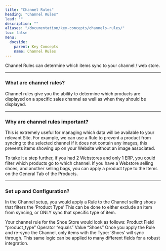```yaml
---
title: "Channel Rules"
heading: "Channel Rules"
lead: ""
description: ""
aliases: "/documentation/key-concepts/channels-rules/"
toc: false
menu:
  docside:
    parent: Key Concepts
    name: Channel Rules
---
```


Channel Rules can determine which items sync to your channel / web store.
* * *

### What are channel rules?
Channel rules give you the ability to determine which products are displayed on a specific sales channel as well as when they should be displayed.

* * *

### Why are channel rules important?
This is extremely useful for managing which data will be available to your relevant Site.
For example, we can use a Rule to prevent a product from syncing to the selected channel if it does not contain any images, this prevents items showing up on your Website without an image associated.

To take it a step further, if you had 2 Webstores and only 1 ERP, you could filter which products go to which channel.
If you have a Webstore selling shoes, and another selling bags, you can apply a product type to the 
Items on the General Tab of the Products.

* * *

### Set up and Configuration?

In the Channel setup, you would apply a Rule to the Channel selling shoes that filters the ‘Product Type’
This can be done to either exclude an item from syncing, or ONLY sync that specific type of item.

Your channel rule for the Shoe Store would look as follows:
Product Field “product_type” Operator “equals” Value “Shoes”
Once you apply the Rule and re-sync the Channel, only items with the Type: ‘Shoes’ will sync through.
This same logic can be applied to many different fields for a robust integration.